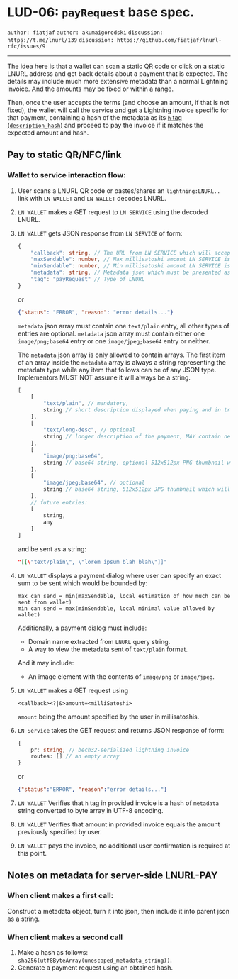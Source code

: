 LUD-06: `payRequest` base spec.
===============================

`author: fiatjaf` `author: akumaigorodski` `discussion: https://t.me/lnurl/139` `discussion: https://github.com/fiatjaf/lnurl-rfc/issues/9`

---

The idea here is that a wallet can scan a static QR code or click on a static LNURL address and get back details about a payment that is expected. The details may include much more extensive metadata than a normal Lightning invoice. And the amounts may be fixed or within a range.

Then, once the user accepts the terms (and choose an amount, if that is not fixed), the wallet will call the service and get a Lightning invoice specific for that payment, containing a hash of the metadata as its [`h` tag (`description_hash`)](https://github.com/lightningnetwork/lightning-rfc/blob/master/11-payment-encoding.md#requirements-3) and proceed to pay the invoice if it matches the expected amount and hash.

## Pay to static QR/NFC/link

### Wallet to service interaction flow:

1. User scans a LNURL QR code or pastes/shares an `lightning:LNURL..` link with `LN WALLET` and `LN WALLET` decodes LNURL.
2. `LN WALLET` makes a GET request to `LN SERVICE` using the decoded LNURL.
3. `LN WALLET` gets JSON response from `LN SERVICE` of form:

    ```Typescript
    {
        "callback": string, // The URL from LN SERVICE which will accept the pay request parameters
        "maxSendable": number, // Max millisatoshi amount LN SERVICE is willing to receive
        "minSendable": number, // Min millisatoshi amount LN SERVICE is willing to receive, can not be less than 1 or more than `maxSendable`
        "metadata": string, // Metadata json which must be presented as raw string here, this is required to pass signature verification at a later step
        "tag": "payRequest" // Type of LNURL
    }
    ```
    or

    ```JSON
    {"status": "ERROR", "reason": "error details..."}
    ```

    `metadata` json array must contain one `text/plain` entry, all other types of entries are optional.
    `metadata` json array must contain either one `image/png;base64` entry or one `image/jpeg;base64` entry or neither.

    The `metadata` json array is only allowed to contain arrays. The first item of an array inside the `metadata` array is always a string representing the metadata type while any item that follows can be of any JSON type. Implementors MUST NOT assume it will always be a string.

    ```Typescript
    [
        [
            "text/plain", // mandatory,
            string // short description displayed when paying and in transaction log
        ],
        [
            "text/long-desc", // optional
            string // longer description of the payment, MAY contain newlines
        ],
        [
            "image/png;base64",
            string // base64 string, optional 512x512px PNG thumbnail which will represent this lnurl in a list or grid. Up to 136536 characters (100Kb of image data in base-64 encoding)
        ],
        [
            "image/jpeg;base64", // optional
            string // base64 string, 512x512px JPG thumbnail which will represent this lnurl in a list or grid. Up to 136536 characters (100Kb of image data in base-64 encoding)
        ],
        // future entries:
        [
            string,
            any
        ]
    ]
    ```

    and be sent as a string:

    ```JSON
    "[[\"text/plain\", \"lorem ipsum blah blah\"]]"
    ```

3. `LN WALLET` displays a payment dialog where user can specify an exact sum to be sent which would be bounded by:

    ```
    max can send = min(maxSendable, local estimation of how much can be sent from wallet)
    min can send = max(minSendable, local minimal value allowed by wallet)
    ```
    Additionally, a payment dialog must include:
    - Domain name extracted from `LNURL` query string.
    - A way to view the metadata sent of `text/plain` format.

    And it may include:
    - An image element with the contents of `image/png` or `image/jpeg`.

4. `LN WALLET` makes a GET request using

    ```
    <callback><?|&>amount=<milliSatoshi>
    ```

    `amount` being the amount specified by the user in millisatoshis.

5. `LN Service` takes the GET request and returns JSON response of form:

    ```Typescript
    {
        pr: string, // bech32-serialized lightning invoice
        routes: [] // an empty array
    }
    ```

    or

    ```JSON
    {"status":"ERROR", "reason":"error details..."}
    ```

6. `LN WALLET` Verifies that `h` tag in provided invoice is a hash of `metadata` string converted to byte array in UTF-8 encoding.
7. `LN WALLET` Verifies that amount in provided invoice equals the amount previously specified by user.
10. `LN WALLET` pays the invoice, no additional user confirmation is required at this point.

## Notes on metadata for server-side LNURL-PAY

### When client makes a first call:

Construct a metadata object, turn it into json, then include it into parent json as a string.

### When client makes a second call

1. Make a hash as follows: `sha256(utf8ByteArray(unescaped_metadata_string))`.
2. Generate a payment request using an obtained hash.
